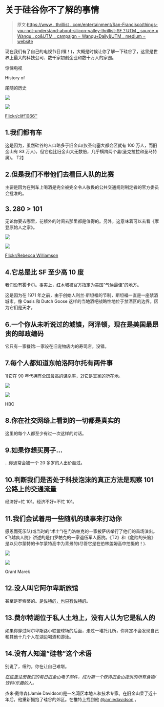 # 关于硅谷你不了解的事情

> 原文:[https://www . thrillist . com/entertainment/San-Francisco/things-you-not-understand-about-silicon-valley-thrillist-SF？UTM _ source = Wanqu . co&UTM _ campaign = Wanqu+Daily&UTM _ medium = website](https://www.thrillist.com/entertainment/san-francisco/things-you-don-t-understand-about-silicon-valley-thrillist-sf?utm_source=wanqu.co&utm_campaign=Wanqu+Daily&utm_medium=website)

现在我们有了自己的电视节目(嘿！)，大概是时候让你了解一下硅谷了，这里是世界上最大的科技公司、数千家初创企业和数十万人的家园。

<aside class="RecommendedVideostyles__RecVidWrap-sc-48fa0a-0 kbRlFK page-element page-element--recommended-video paragraph" data-element-type="ParagraphRecommendedVideo" data-element-index="3">

惊悚电视

History of

尾随的历史

</aside>

<picture class="swiper-lazy picture-tag picture-tag--lazy" data-testid="picture-tag"><source data-srcset="https://assets3.thrillist.com/v1/image/1338028/1584x1054/crop;webp=auto;jpeg_quality=60.jpg" media="(min-width: 1024px)" data-size="desktop"><source data-srcset="https://assets3.thrillist.com/v1/image/1338028/1454x970/crop;webp=auto;jpeg_quality=60.jpg" media="(min-width: 768px) and (max-width: 1023px)" data-size="tablet"><source data-srcset="https://assets3.thrillist.com/v1/image/1338028/762x508/crop;webp=auto;jpeg_quality=60.jpg" media="(max-width: 767px)" data-size="mobile">![](../Images/21a2503736bf5abb974a430187714368.png)

<noscript><img src="../Images/21a2503736bf5abb974a430187714368.png" data-original-src="https://assets3.thrillist.com/v1/image/1338028/381x254/crop;webp=auto;jpeg_quality=60.jpg"/></noscript></picture> 

[Flickr/cliff1066™](https://www.flickr.com/photos/nostri-imago/7185973238/sizes/o/)



## 1.我们都有车

这是因为，虽然硅谷的人口略多于旧金山(仅圣何塞大都会区就有 100 万人，而旧金山有 83 万人)，但它也比旧金山大无数倍，几乎横跨两个县(圣克拉拉和圣马特奥)。
T2】

## 2.但是我们不带他们去看巨人队的比赛

主要是因为在列车上喝酒是完全被完全令人敬畏的公共交通规则制定者的官方委员会批准的。

## 3\. 280 > 101

无论你要去哪里，花额外的时间去那里都是值得的。另外，这意味着可以去看《摩登原始人之家》。

<picture class="swiper-lazy picture-tag picture-tag--lazy" data-testid="picture-tag"><source data-srcset="https://assets3.thrillist.com/v1/image/1339478/1584x1054/crop;webp=auto;jpeg_quality=60.jpg" media="(min-width: 1024px)" data-size="desktop"><source data-srcset="https://assets3.thrillist.com/v1/image/1339478/1454x970/crop;webp=auto;jpeg_quality=60.jpg" media="(min-width: 768px) and (max-width: 1023px)" data-size="tablet"><source data-srcset="https://assets3.thrillist.com/v1/image/1339478/762x508/crop;webp=auto;jpeg_quality=60.jpg" media="(max-width: 767px)" data-size="mobile">![](../Images/9df4bbed2b71e914a9b670da6852e7f8.png)

<noscript><img src="../Images/9df4bbed2b71e914a9b670da6852e7f8.png" data-original-src="https://assets3.thrillist.com/v1/image/1339478/381x254/crop;webp=auto;jpeg_quality=60.jpg"/></noscript></picture> 

[Flickr/Rebecca Williamson](https://www.flickr.com/photos/raychelrealtygroup/4207177051/sizes/l)



## 4.它总是比 SF 至少高 10 度

我们没有雾卡尔。事实上，红木城被官方指定为美国“气候最佳”的地方。

这是因为在 1971 年之前，由于创始人利兰·斯坦福的节制，斯坦福一直是一座禁酒城市。像 Oasis 和 Dutch Goose 这样的当地酒吧战略性地位于禁酒区的边界，因为它们是天才。

## 6.一个你从未听说过的城镇，阿泽顿，现在是美国最昂贵的邮政编码

它只有一家餐馆:一家设在旧宠物店内的寿司店。没错。

## 7.每个人都知道东帕洛阿尔托有两件事

1)它在 90 年代拥有全国最高的谋杀率，2)它是宜家的所在地。

<picture class="swiper-lazy picture-tag picture-tag--lazy" data-testid="picture-tag"><source data-srcset="https://assets3.thrillist.com/v1/image/1339479/1584x1054/crop;webp=auto;jpeg_quality=60.jpg" media="(min-width: 1024px)" data-size="desktop"><source data-srcset="https://assets3.thrillist.com/v1/image/1339479/1454x970/crop;webp=auto;jpeg_quality=60.jpg" media="(min-width: 768px) and (max-width: 1023px)" data-size="tablet"><source data-srcset="https://assets3.thrillist.com/v1/image/1339479/762x508/crop;webp=auto;jpeg_quality=60.jpg" media="(max-width: 767px)" data-size="mobile">![](../Images/da152dc6036e8580b863e020531ca88d.png)

<noscript><img src="../Images/da152dc6036e8580b863e020531ca88d.png" data-original-src="https://assets3.thrillist.com/v1/image/1339479/381x254/crop;webp=auto;jpeg_quality=60.jpg"/></noscript></picture> 

HBO



## 8.你在社交网络上看到的一切都是真实的

这里的每个人都至少有过一次这样的对话。

## 9.如果你想买房子...

...你通常会被一个 20 多岁的人出价超过。

## 10.判断我们是否处于科技泡沫的真正方法是观察 101 公路上的交通流量

经济好=忙 101。经济不好=不忙 101。

## 11.我们会试着用一些随机的琐事来打动你

感恩而死乐队(或当时的“术士”)在门洛帕克的一家披萨店举行了他们的首场演出。《飞越疯人院》讲述的是门罗帕克的一家退伍军人医院。《T2》和《危险的头脑》是以贝尔蒙特的卡尔蒙特高中为背景的(尽管它是在伯林盖姆高中拍摄的！).

<picture class="swiper-lazy picture-tag picture-tag--lazy" data-testid="picture-tag"><source data-srcset="https://assets3.thrillist.com/v1/image/1339480/1584x1054/crop;webp=auto;jpeg_quality=60.jpg" media="(min-width: 1024px)" data-size="desktop"><source data-srcset="https://assets3.thrillist.com/v1/image/1339480/1454x970/crop;webp=auto;jpeg_quality=60.jpg" media="(min-width: 768px) and (max-width: 1023px)" data-size="tablet"><source data-srcset="https://assets3.thrillist.com/v1/image/1339480/762x508/crop;webp=auto;jpeg_quality=60.jpg" media="(max-width: 767px)" data-size="mobile">![](../Images/94349da3b86ab6f54c1c05be0817a180.png)

<noscript><img src="../Images/94349da3b86ab6f54c1c05be0817a180.png" data-original-src="https://assets3.thrillist.com/v1/image/1339480/381x254/crop;webp=auto;jpeg_quality=60.jpg"/></noscript></picture> 

Grant Marek



## 12.没人叫它阿尔卑斯旅馆

甚至是罗索蒂的。[是佐特的，也只有佐特的](http://www.thrillist.com/drink/nation/the-21-best-dive-bars-in-america)。

## 13.费尔特湖位于私人土地上，没有人认为它是私人的

如果你穿过阿尔卑斯路小联盟球场的后面，走过一堆托儿所，你肯定不会发现自己和其他十几个人在湖边喝酒和游泳。

## 14.没有人知道“硅巷”这个术语

别说了，纽约。你在让自己难堪。

*[在这里](https://signup.thrillist.com/)注册我们的每日旧金山电子邮件，成为第一个获得旧金山提供的所有食物/饮料/乐趣的人。*

杰米·戴维森(Jamie Davidson)是一名湾区本地人和技术专家。在旧金山呆了近十年后，他重新拥抱了硅谷的郊区。在推特上找到他 [@jamiedavidson](https://twitter.com/jamiedavidson) 。